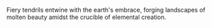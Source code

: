 Fiery tendrils entwine with the earth's embrace, forging landscapes of molten beauty amidst the crucible of elemental creation.